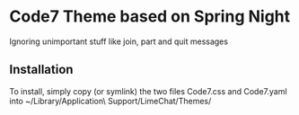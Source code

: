 # Code7 Theme based on Spring Night

Ignoring unimportant stuff like join, part and quit messages

## Installation

To install, simply copy (or symlink) the two files Code7.css and Code7.yaml
into ~/Library/Application\ Support/LimeChat/Themes/
